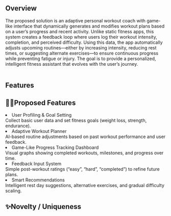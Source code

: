 <h2><b>Overview <br></b></h2>

The proposed solution is an adaptive personal workout coach with game-like interface that dynamically generates and modifies workout plans based on a user’s progress and recent activity. Unlike static fitness apps, this system creates a feedback loop where users log their workout intensity, completion, and perceived difficulty. Using this data, the app automatically adjusts upcoming routines—either by increasing intensity, reducing rest times, or suggesting alternate exercises—to ensure continuous progress while preventing fatigue or injury. The goal is to provide a personalized, intelligent fitness assistant that evolves with the user’s journey.
<br>
<br>
<h2><b>Features</b></h2>
<h2><b>🏋🏻Proposed Features</b></h2>
<li>User Profiling & Goal Setting</li>
Collect basic user data and set fitness goals (weight loss, strength, endurance).
<li>Adaptive Workout Planner</li>
AI-based routine adjustments based on past workout performance and user feedback.
<li>Game-Like Progress Tracking Dashboard</li>
Visual graphs showing completed workouts, milestones, and progress over time.
<li>Feedback Input System</li>
Simple post-workout ratings (“easy”, “hard”, “completed”) to refine future plans.
<li>Smart Recommendations</li>
Intelligent rest day suggestions, alternative exercises, and gradual difficulty scaling.
<br>
<h2><b>✨Novelty / Uniqueness</b></h2>
